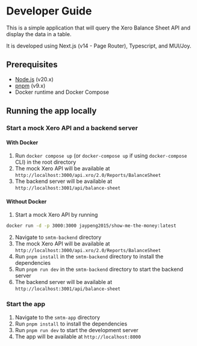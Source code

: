 # Developer Guide

This is a simple application that will query the Xero Balance Sheet API and display the data in a table.

It is developed using Next.js (v14 - Page Router), Typescript, and MUI/Joy.

## Prerequisites

- [Node.js](https://nodejs.org/en) (v20.x)
- [pnpm](https://pnpm.io/installation) (v9.x)
- Docker runtime and Docker Compose

## Running the app locally

### Start a mock Xero API and a backend server

#### With Docker

1. Run `docker compose up` (or `docker-compose up` if using `docker-compose` CLI) in the root directory
2. The mock Xero API will be available at `http://localhost:3000/api.xro/2.0/Reports/BalanceSheet`
3. The backend server will be available at `http://localhost:3001/api/balance-sheet`

#### Without Docker

1. Start a mock Xero API by running

```sh
docker run -d -p 3000:3000 jaypeng2015/show-me-the-money:latest
```

2. Navigate to `smtm-backend` directory
3. The mock Xero API will be available at `http://localhost:3000/api.xro/2.0/Reports/BalanceSheet`
4. Run `pnpm install` in the `smtm-backend` directory to install the dependencies
5. Run `pnpm run dev` in the `smtm-backend` directory to start the backend server
6. The backend server will be available at `http://localhost:3001/api/balance-sheet`

### Start the app

1. Navigate to the `smtm-app` directory
2. Run `pnpm install` to install the dependencies
3. Run `pnpm run dev` to start the development server
4. The app will be available at `http://localhost:8000`
